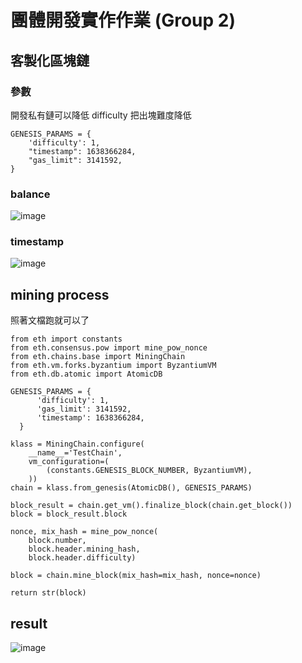 # 團體開發實作作業 (Group 2)

## 客製化區塊鏈

### 參數
開發私有鏈可以降低 difficulty 把出塊難度降低
```
GENESIS_PARAMS = {
    'difficulty': 1,
    "timestamp": 1638366284,
    "gas_limit": 3141592,
}
```
### balance
![image](https://user-images.githubusercontent.com/70627447/147410404-58c7a9cf-3672-45fc-875f-40279e8c1b21.png)
### timestamp
![image](https://user-images.githubusercontent.com/70627447/147410414-78a93f65-be3c-4ddb-90bb-09e411abd89a.png)





## mining process
照著文檔跑就可以了
```
from eth import constants
from eth.consensus.pow import mine_pow_nonce
from eth.chains.base import MiningChain
from eth.vm.forks.byzantium import ByzantiumVM
from eth.db.atomic import AtomicDB

GENESIS_PARAMS = {
      'difficulty': 1,
      'gas_limit': 3141592,
      'timestamp': 1638366284,
  }

klass = MiningChain.configure(
    __name__='TestChain',
    vm_configuration=(
        (constants.GENESIS_BLOCK_NUMBER, ByzantiumVM),
    ))
chain = klass.from_genesis(AtomicDB(), GENESIS_PARAMS)

block_result = chain.get_vm().finalize_block(chain.get_block())
block = block_result.block

nonce, mix_hash = mine_pow_nonce(
    block.number,
    block.header.mining_hash,
    block.header.difficulty)

block = chain.mine_block(mix_hash=mix_hash, nonce=nonce)

return str(block)
```
## result
![image](https://user-images.githubusercontent.com/70627447/147411114-2df15cd7-1975-4fff-9bf4-52c678d4ccf4.png)



